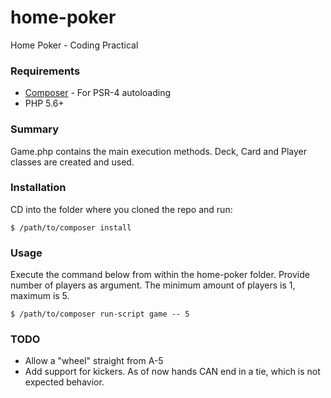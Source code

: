 # home-poker
Home Poker - Coding Practical

### Requirements
* [Composer](https://getcomposer.org/) - For PSR-4 autoloading
* PHP 5.6+

### Summary
Game.php contains the main execution methods. Deck, Card and Player classes are created and used.

### Installation
CD into the folder where you cloned the repo and run:
```
$ /path/to/composer install
```
### Usage
Execute the command below from within the home-poker folder. Provide number of players as argument. The minimum amount of players is 1, maximum is 5.
```
$ /path/to/composer run-script game -- 5
```

### TODO
* Allow a "wheel" straight from A-5
* Add support for kickers. As of now hands CAN end in a tie, which is not expected behavior.
